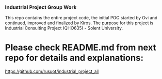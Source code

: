 ### Industrial Project Group Work 
This repo contains the entire project code, the initial POC started by Ovi and continued, improved and finalized by Kiros.
The purpose for this project is Industrial Consulting Project (QHO635) - Solent University.

# Please check README.md from next repo for details and explanations:
https://github.com/rusuot/industrial_project_all








